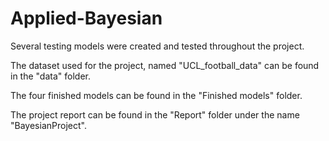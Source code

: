 # Applied-Bayesian

Several testing models were created and tested throughout the project.

The dataset used for the project, named "UCL_football_data" can be found in the "data" folder.

The four finished models can be found in the "Finished models" folder.

The project report can be found in the "Report" folder under the name "BayesianProject".